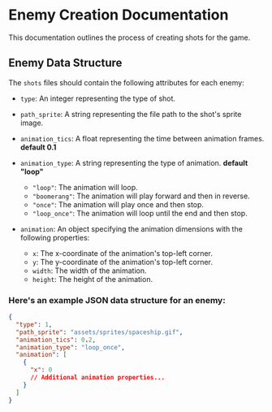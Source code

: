 # Enemy Creation Documentation

This documentation outlines the process of creating shots for the game.

## Enemy Data Structure

The `shots` files should contain the following attributes for each enemy:

- `type`: An integer representing the type of shot.
- `path_sprite`: A string representing the file path to the shot's sprite image.

- `animation_tics`: A float representing the time between animation frames. **default 0.1**
- `animation_type`: A string representing the type of animation. **default "loop"**
    - `"loop"`: The animation will loop.
    - `"boomerang"`: The animation will play forward and then in reverse.
    - `"once"`: The animation will play once and then stop.
    - `"loop_once"`: The animation will loop until the end and then stop.
- `animation`: An object specifying the animation dimensions with the following properties:
    - `x`: The x-coordinate of the animation's top-left corner.
    - `y`: The y-coordinate of the animation's top-left corner.
    - `width`: The width of the animation.
    - `height`: The height of the animation.

### Here's an example JSON data structure for an enemy:

```json
{
  "type": 1,
  "path_sprite": "assets/sprites/spaceship.gif",
  "animation_tics": 0.2,
  "animation_type": "loop_once",
  "animation": [
    {
      "x": 0
      // Additional animation properties...
    }
  ]
}
```